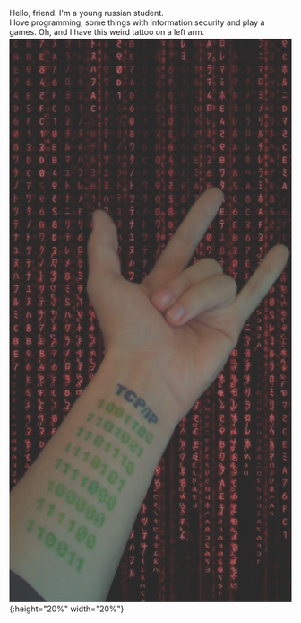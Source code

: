 Hello, friend. I'm a young russian student.  
I love programming, some things with information security and play a games.
Oh, and I have this weird tattoo on a left arm.  
![alt text](https://github.com/GloryToMoon/GloryToMoon/blob/main/index.jpeg){:height="20%" width="20%"}
